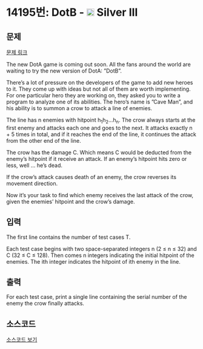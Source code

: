 # 14195번: DotB - <img src="https://static.solved.ac/tier_small/8.svg" style="height:20px" /> Silver III

<!-- performance -->

<!-- 문제 제출 후 깃허브에 푸시를 했을 때 제출한 코드의 성능이 입력될 공간입니다.-->

<!-- end -->

## 문제

[문제 링크](https://boj.kr/14195)


<p>The new DotA game is coming out soon. All the fans around the world are waiting to try the new version of DotA: ”DotB”.</p>

<p>There’s a lot of pressure on the developers of the game to add new heroes to it. They come up with ideas but not all of them are worth implementing. For one particular hero they are working on, they asked you to write a program to analyze one of its abilities. The hero’s name is ”Cave Man”, and his ability is to summon a crow to attack a line of enemies.</p>

<p>The line has n enemies with hitpoint h<sub>1</sub>h<sub>2</sub>...h<sub>n</sub>. The crow always starts at the first enemy and attacks each one and goes to the next. It attacks exactly n + 5 times in total, and if it reaches the end of the line, it continues the attack from the other end of the line.</p>

<p>The crow has the damage C. Which means C would be deducted from the enemy’s hitpoint if it receive an attack. If an enemy’s hitpoint hits zero or less, well ... he’s dead.</p>

<p>If the crow’s attack causes death of an enemy, the crow reverses its movement direction.</p>

<p>Now it’s your task to find which enemy receives the last attack of the crow, given the enemies’ hitpoint and the crow’s damage.</p>



## 입력


<p>The first line contains the number of test cases T.</p>

<p>Each test case begins with two space-separated integers n (2 ≤ n ≤ 32) and C (32 ≤ C ≤ 128). Then comes n integers indicating the initial hitpoint of the enemies. The ith integer indicates the hitpoint of ith enemy in the line.</p>



## 출력


<p>For each test case, print a single line containing the serial number of the enemy the crow finally attacks.</p>



## 소스코드

[소스코드 보기](DotB.py)